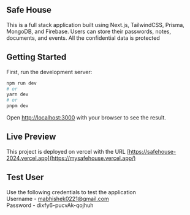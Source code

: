## Safe House

This is a full stack application built using Next.js, TailwindCSS, Prisma, MongoDB, and Firebase. Users can store their passwords, notes, documents, and events. All the confidential data is protected

## Getting Started

First, run the development server:

```bash
npm run dev
# or
yarn dev
# or
pnpm dev
```

Open [http://localhost:3000](http://localhost:3000) with your browser to see the result.

## Live Preview

This project is deployed on vercel with the URL [https://safehouse-2024.vercel.app](https://mysafehouse.vercel.app/)

## Test User

Use the following credentials to test the application\
Username - mabhishek0221@gmail.com\
Password - dixfy6-pucvAk-qojhuh
